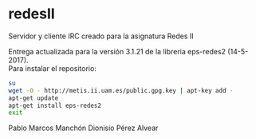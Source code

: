 # redesII
Servidor y cliente IRC creado para la asignatura Redes II

Entrega actualizada para la versión 3.1.21 de la libreria eps-redes2  (14-5-2017).  
Para instalar el repositorio:

```bash
su
wget -O - http://metis.ii.uam.es/public.gpg.key | apt-key add -
apt-get update
apt-get install eps-redes2
exit
```
Pablo Marcos Manchón
Dionisio Pérez Alvear
